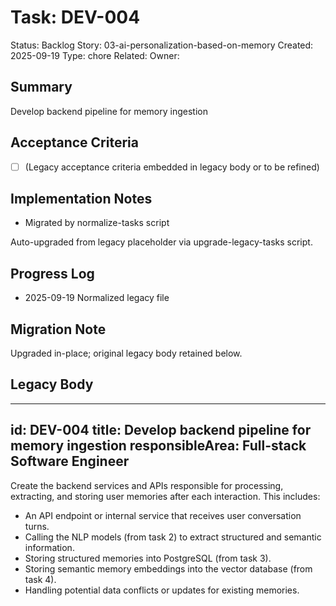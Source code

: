 # Task: DEV-004
Status: Backlog
Story: 03-ai-personalization-based-on-memory
Created: 2025-09-19
Type: chore
Related:
Owner:

## Summary
Develop backend pipeline for memory ingestion

## Acceptance Criteria
- [ ] (Legacy acceptance criteria embedded in legacy body or to be refined)

## Implementation Notes
- Migrated by normalize-tasks script

Auto-upgraded from legacy placeholder via upgrade-legacy-tasks script.

## Progress Log
- 2025-09-19 Normalized legacy file

## Migration Note
Upgraded in-place; original legacy body retained below.

## Legacy Body
---
id: DEV-004
title: Develop backend pipeline for memory ingestion
responsibleArea: Full-stack Software Engineer
---
Create the backend services and APIs responsible for processing, extracting, and storing user memories after each interaction. This includes:
- An API endpoint or internal service that receives user conversation turns.
- Calling the NLP models (from task 2) to extract structured and semantic information.
- Storing structured memories into PostgreSQL (from task 3).
- Storing semantic memory embeddings into the vector database (from task 4).
- Handling potential data conflicts or updates for existing memories.